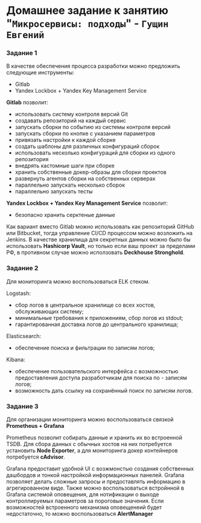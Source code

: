 # Домашнее задание к занятию "`Микросервисы: подходы`" - `Гущин Евгений`

### Задание 1

В качестве обеспечения процесса разработки можно предложить следующие инструменты:

- Gitlab
- Yandex Lockbox + Yandex Key Management Service

**Gitlab** позволит:
- использовать систему контроля версий Git
- создавать репозиторий на каждый сервис
- запускать сборки по событию из системы контроля версий
- запускать сборки по кнопке с указанием параметров
- привязать настройки к каждой сборке
- создать шаблоны для различных конфигураций сборок
- использовать несколько конфигураций для сборки из одного репозитория
- внедрять кастомные шаги при сборке
- хранить собственные докер-образы для сборки проектов
- развернуть агентов сборки на собственных серверах
- параллельно запускать несколько сборок
- параллельно запускать тесты

**Yandex Lockbox + Yandex Key Management Service** позволит:
- безопасно хранить серктеные данные


Как вариант вместо Gitlab можно использовать как репозиторий GitHub или Bitbucket, тогда управление CI/CD процессом можно возложить на Jenkins. 
В качестве хранилища для секретных данных можно было бы использовать **Hashicorp Vault**, но только если ваш проект за пределами РФ, в противном случае можно исползовать **Deckhouse Stronghold**.


### Задание 2

Для мониторинга можно воспользоваться ELK стеком.

Logstash:

- сбор логов в центральное хранилище со всех хостов, обслуживающих систему;
- минимальные требования к приложениям, сбор логов из stdout;
- гарантированная доставка логов до центрального хранилища;

Elasticsearch:
- обеспечение поиска и фильтрации по записям логов;

Kibana:
- обеспечение пользовательского интерфейса с возможностью предоставления доступа разработчикам для поиска по - записям логов;
- возможность дать ссылку на сохранённый поиск по записям логов.


### Задание 3

Для организации мониторинга можно воспользоваться связкой **Prometheus + Grafana**

Prometheus позволит собирать данные и хранить их во встроенной TSDB.
Для сбора данных с обычных хостов на них потребуется установить **Node Exporter**, а для мониторинга докер контейнеров потребуется **cAdvisor**.

Grafana предоставит удобной UI с возжмонстью создания собственных дашбордов и тонкой настройкой информационных панелей. Grafana позволяет делать сложные запросы и предоставлять информацию в агрегированном виде. 
Также можно воспользоваться встройнной в Grafana системой оповещения, для нотификации о выходе контроллируемых параметров за пороговые значения. Если возможностей встроенного механизма оповещенеий будет недостаточно, то можно воспользоваться **AlertManager** 
